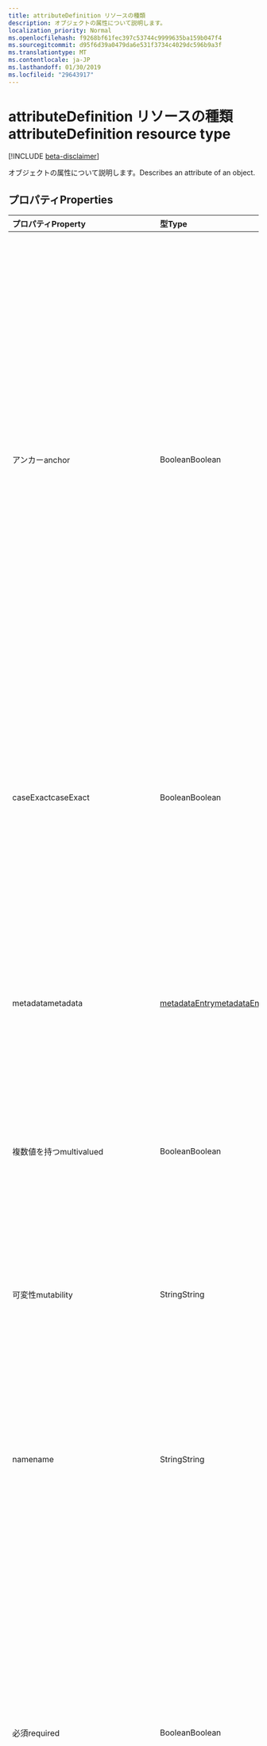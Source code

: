 ```yaml
---
title: attributeDefinition リソースの種類
description: オブジェクトの属性について説明します。
localization_priority: Normal
ms.openlocfilehash: f9268bf61fec397c53744c9999635ba159b047f4
ms.sourcegitcommit: d95f6d39a0479da6e531f3734c4029dc596b9a3f
ms.translationtype: MT
ms.contentlocale: ja-JP
ms.lasthandoff: 01/30/2019
ms.locfileid: "29643917"
---
```

# <a name="attributedefinition-resource-type"></a><span data-ttu-id="d1b6d-103">attributeDefinition リソースの種類</span><span class="sxs-lookup"><span data-stu-id="d1b6d-103">attributeDefinition resource type</span></span>

[!INCLUDE [beta-disclaimer](../../includes/beta-disclaimer.md)]

<span data-ttu-id="d1b6d-104">オブジェクトの属性について説明します。</span><span class="sxs-lookup"><span data-stu-id="d1b6d-104">Describes an attribute of an object.</span></span>

## <a name="properties"></a><span data-ttu-id="d1b6d-105">プロパティ</span><span class="sxs-lookup"><span data-stu-id="d1b6d-105">Properties</span></span>

| <span data-ttu-id="d1b6d-106">プロパティ</span><span class="sxs-lookup"><span data-stu-id="d1b6d-106">Property</span></span>      | <span data-ttu-id="d1b6d-107">型</span><span class="sxs-lookup"><span data-stu-id="d1b6d-107">Type</span></span>      | <span data-ttu-id="d1b6d-108">説明</span><span class="sxs-lookup"><span data-stu-id="d1b6d-108">Description</span></span>    |
|:--------------|:----------|:---------------|
|<span data-ttu-id="d1b6d-109">アンカー</span><span class="sxs-lookup"><span data-stu-id="d1b6d-109">anchor</span></span>         |<span data-ttu-id="d1b6d-110">Boolean</span><span class="sxs-lookup"><span data-stu-id="d1b6d-110">Boolean</span></span>    | <span data-ttu-id="d1b6d-111">`true`属性は、オブジェクトのアンカーとして使用する必要があります。 場合、</span><span class="sxs-lookup"><span data-stu-id="d1b6d-111">`true` if the attribute should be used as the anchor for the object.</span></span> <span data-ttu-id="d1b6d-112">アンカー属性は、オブジェクトを識別する一意の値を持つ必要があり、不変である必要があります。</span><span class="sxs-lookup"><span data-stu-id="d1b6d-112">Anchor attributes must have a unique value identifying an object, and must be immutable.</span></span> <span data-ttu-id="d1b6d-113">既定値は `false` です。</span><span class="sxs-lookup"><span data-stu-id="d1b6d-113">Default is `false`.</span></span> <span data-ttu-id="d1b6d-114">のみのいずれか、オブジェクトの属性は、同期をサポートするためにアンカーとして指定する必要があります。</span><span class="sxs-lookup"><span data-stu-id="d1b6d-114">One, and only one, of the object's attributes must be designated as the anchor to support synchronization.</span></span> |
|<span data-ttu-id="d1b6d-115">caseExact</span><span class="sxs-lookup"><span data-stu-id="d1b6d-115">caseExact</span></span>      |<span data-ttu-id="d1b6d-116">Boolean</span><span class="sxs-lookup"><span data-stu-id="d1b6d-116">Boolean</span></span>    |<span data-ttu-id="d1b6d-117">`true`この属性の値を扱う場合、大文字小文字を区別します。</span><span class="sxs-lookup"><span data-stu-id="d1b6d-117">`true` if value of this attribute should be treated as case-sensitive.</span></span> <span data-ttu-id="d1b6d-118">この設定は、同期エンジンが、属性の変更を検出する方法に影響します。</span><span class="sxs-lookup"><span data-stu-id="d1b6d-118">This setting affects how the synchronization engine detects changes for the attribute.</span></span>|
|<span data-ttu-id="d1b6d-119">metadata</span><span class="sxs-lookup"><span data-stu-id="d1b6d-119">metadata</span></span>       |[<span data-ttu-id="d1b6d-120">metadataEntry</span><span class="sxs-lookup"><span data-stu-id="d1b6d-120">metadataEntry</span></span>](../resources/synchronization-metadataentry.md)    |<span data-ttu-id="d1b6d-121">プロパティをさらに拡張します。</span><span class="sxs-lookup"><span data-stu-id="d1b6d-121">Additional extension properties.</span></span> <span data-ttu-id="d1b6d-122">明示的に記載されている、しない限り、メタデータの値を変更できませんする必要があります。</span><span class="sxs-lookup"><span data-stu-id="d1b6d-122">Unless mentioned explicitly, metadata values should not be changed.</span></span>|
|<span data-ttu-id="d1b6d-123">複数値を持つ</span><span class="sxs-lookup"><span data-stu-id="d1b6d-123">multivalued</span></span>    |<span data-ttu-id="d1b6d-124">Boolean</span><span class="sxs-lookup"><span data-stu-id="d1b6d-124">Boolean</span></span>    |<span data-ttu-id="d1b6d-125">`true`属性は、複数の値を持つことができます。 場合、</span><span class="sxs-lookup"><span data-stu-id="d1b6d-125">`true` if an attribute can have multiple values.</span></span> <span data-ttu-id="d1b6d-126">既定値は `false` です。</span><span class="sxs-lookup"><span data-stu-id="d1b6d-126">Default is `false`.</span></span>|
|<span data-ttu-id="d1b6d-127">可変性</span><span class="sxs-lookup"><span data-stu-id="d1b6d-127">mutability</span></span>     |<span data-ttu-id="d1b6d-128">String</span><span class="sxs-lookup"><span data-stu-id="d1b6d-128">String</span></span>     |<span data-ttu-id="d1b6d-129">属性の変更。</span><span class="sxs-lookup"><span data-stu-id="d1b6d-129">An attribute's mutability.</span></span> <span data-ttu-id="d1b6d-130">使用可能な値: `ReadWrite`、 `ReadOnly`、 `Immutable`、 `WriteOnly`。</span><span class="sxs-lookup"><span data-stu-id="d1b6d-130">Possible values are:  `ReadWrite`, `ReadOnly`, `Immutable`, `WriteOnly`.</span></span> <span data-ttu-id="d1b6d-131">既定値は `ReadWrite` です。</span><span class="sxs-lookup"><span data-stu-id="d1b6d-131">Default is `ReadWrite`.</span></span>|
|<span data-ttu-id="d1b6d-132">name</span><span class="sxs-lookup"><span data-stu-id="d1b6d-132">name</span></span>           |<span data-ttu-id="d1b6d-133">String</span><span class="sxs-lookup"><span data-stu-id="d1b6d-133">String</span></span>     |<span data-ttu-id="d1b6d-134">属性の名前です。</span><span class="sxs-lookup"><span data-stu-id="d1b6d-134">Name of the attribute.</span></span> <span data-ttu-id="d1b6d-135">オブジェクト定義内で一意である必要があります。</span><span class="sxs-lookup"><span data-stu-id="d1b6d-135">Must be unique within the object definition.</span></span> <span data-ttu-id="d1b6d-136">null 許容型ではありません。</span><span class="sxs-lookup"><span data-stu-id="d1b6d-136">Not nullable.</span></span>|
|<span data-ttu-id="d1b6d-137">必須</span><span class="sxs-lookup"><span data-stu-id="d1b6d-137">required</span></span>       |<span data-ttu-id="d1b6d-138">Boolean</span><span class="sxs-lookup"><span data-stu-id="d1b6d-138">Boolean</span></span>    |<span data-ttu-id="d1b6d-139">`true`属性が必要な場合です。</span><span class="sxs-lookup"><span data-stu-id="d1b6d-139">`true` if attribute is required.</span></span> <span data-ttu-id="d1b6d-140">必要な属性のいずれかが表示されない場合は、オブジェクトを作成できません。</span><span class="sxs-lookup"><span data-stu-id="d1b6d-140">Object can not be created if any of the required attributes are missing.</span></span> <span data-ttu-id="d1b6d-141">場合は、同期時に必要な属性値を持たない、既定値が適用されます。</span><span class="sxs-lookup"><span data-stu-id="d1b6d-141">If during synchronization, the required attribute has no value, the default value will be used.</span></span> <span data-ttu-id="d1b6d-142">既定値が設定されていない場合、同期はエラーを記録します。</span><span class="sxs-lookup"><span data-stu-id="d1b6d-142">If default the value was not set, synchronization will record an error.</span></span>|
|<span data-ttu-id="d1b6d-143">referencedObjects</span><span class="sxs-lookup"><span data-stu-id="d1b6d-143">referencedObjects</span></span>|[<span data-ttu-id="d1b6d-144">referencedObject</span><span class="sxs-lookup"><span data-stu-id="d1b6d-144">referencedObject</span></span>](../resources/synchronization-referencedobject.md) |<span data-ttu-id="d1b6d-145">属性の場合`reference`参照されるオブジェクトのリストを入力します。 (たとえば、、`manager`属性のリストが`User`として参照されているオブジェクト)。</span><span class="sxs-lookup"><span data-stu-id="d1b6d-145">For attributes with `reference` type, lists referenced objects (for example, the `manager` attribute would list `User` as the referenced object).</span></span>|
|<span data-ttu-id="d1b6d-146">type</span><span class="sxs-lookup"><span data-stu-id="d1b6d-146">type</span></span>           |<span data-ttu-id="d1b6d-147">String</span><span class="sxs-lookup"><span data-stu-id="d1b6d-147">String</span></span>     |<span data-ttu-id="d1b6d-148">属性の値の種類。</span><span class="sxs-lookup"><span data-stu-id="d1b6d-148">Attribute value type.</span></span> <span data-ttu-id="d1b6d-149">使用可能な値は、`String`、`Integer`、`Reference`、`Binary`、`Boolean` です。</span><span class="sxs-lookup"><span data-stu-id="d1b6d-149">Possible values are: `String`, `Integer`, `Reference`, `Binary`, `Boolean`.</span></span> <span data-ttu-id="d1b6d-150">既定値は `String` です。</span><span class="sxs-lookup"><span data-stu-id="d1b6d-150">Default is `String`.</span></span>|

## <a name="json-representation"></a><span data-ttu-id="d1b6d-151">JSON 表記</span><span class="sxs-lookup"><span data-stu-id="d1b6d-151">JSON representation</span></span>

<span data-ttu-id="d1b6d-152">リソースの JSON 表記を次に示します。</span><span class="sxs-lookup"><span data-stu-id="d1b6d-152">The following is a JSON representation of the resource.</span></span>

<!-- {
  "blockType": "resource",
  "optionalProperties": [

  ],
  "@odata.type": "microsoft.graph.attributeDefinition"
}-->

```json
{
  "anchor": true,
  "caseExact": true,
  "defaultValue": "String",
  "metadata": [{"@odata.type": "microsoft.graph.metadataEntry"}],
  "multivalued": true,
  "mutability": "String",
  "name": "String",
  "referencedObjects": [{"@odata.type": "microsoft.graph.referencedObject"}],
  "required": true,
  "type": "String"
}

```

<!-- uuid: 8fcb5dbc-d5aa-4681-8e31-b001d5168d79
2015-10-25 14:57:30 UTC -->
<!--
{
  "type": "#page.annotation",
  "description": "attributeDefinition resource",
  "keywords": "",
  "section": "documentation",
  "tocPath": "",
  "suppressions": [
    "Error: /api-reference/beta/resources/synchronization-attributedefinition.md:\r\n      Exception processing links.\r\n    System.ArgumentException: Link Definition was null. Link text: !INCLUDE [beta-disclaimer](../../includes/beta-disclaimer.md)\r\n      at ApiDoctor.Validation.DocFile.get_LinkDestinations()\r\n      at ApiDoctor.Validation.DocSet.ValidateLinks(Boolean includeWarnings, String[] relativePathForFiles, IssueLogger issues, Boolean requireFilenameCaseMatch, Boolean printOrphanedFiles)"
  ]
}
-->

